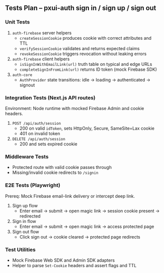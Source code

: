 ## Tests Plan – pxui-auth sign in / sign up / sign out

### Unit Tests
1. `auth-firebase` server helpers
   - `createSessionCookie` produces cookie with correct attributes and TTL
   - `verifySessionCookie` validates and returns expected claims
   - `revokeSessionCookie` triggers revocation without leaking errors
2. `auth-firebase` client helpers
   - `isSignInWithEmailLink(url)` truth table on typical and edge URLs
   - `completeSignInFromLink(url)` returns ID token (mock Firebase SDK)
3. `auth-core`
   - `AuthProvider` state transitions: idle → loading → authenticated → signout

### Integration Tests (Next.js API routes)
Environment: Node runtime with mocked Firebase Admin and cookie headers.
1. `POST /api/auth/session`
   - 200 on valid `idToken`, sets HttpOnly, Secure, SameSite=Lax cookie
   - 401 on invalid token
2. `DELETE /api/auth/session`
   - 200 and sets expired cookie

### Middleware Tests
- Protected route with valid cookie passes through
- Missing/invalid cookie redirects to `/signin`

### E2E Tests (Playwright)
Prereq: Mock Firebase email-link delivery or intercept deep link.
1. Sign up flow
   - Enter email → submit → open magic link → session cookie present → redirected
2. Sign in flow
   - Enter email → submit → open magic link → access protected page
3. Sign out flow
   - Click sign out → cookie cleared → protected page redirects

### Test Utilities
- Mock Firebase Web SDK and Admin SDK adapters
- Helper to parse `Set-Cookie` headers and assert flags and TTL


